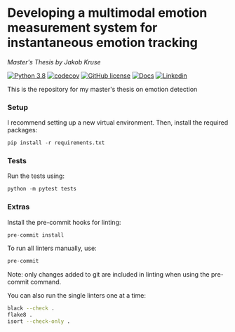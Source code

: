 # Developing a multimodal emotion measurement system for instantaneous emotion tracking
*Master's Thesis by Jakob Kruse*

[![Python 3.8](https://img.shields.io/badge/Python-3.8-blue)](https://www.python.org/downloads/release/python-380/)
[![codecov](https://codecov.io/gh/jakob1111996/thesis-emotion-detection/branch/main/graph/badge.svg?token=2PUCAJG0XA)](https://codecov.io/gh/jakob1111996/thesis-emotion-detection)
[![GitHub license](https://badgen.net/github/license/jakob1111996/thesis-emotion-detection)](https://github.com/jakob1111996/thesis-emotion-detection/blob/main/LICENSE)
[![Docs](https://img.shields.io/badge/-Docs-green)](https://jakob1111996.github.io/thesis-emotion-detection)
[![Linkedin](https://img.shields.io/badge/-LinkedIn-blue?style=flat&logo=linkedin)](https://www.linkedin.com/in/jakob-kruse-b7293a197/)

This is the repository for my master's thesis on emotion detection


### Setup
I recommend setting up a new virtual environment.
Then, install the required packages:
```python
pip install -r requirements.txt
```

### Tests
Run the tests using:
```python
python -m pytest tests
```

### Extras
Install the pre-commit hooks for linting:
```python
pre-commit install
```
To run all linters manually, use:
```python
pre-commit
```
Note: only changes added to git are included in linting when using the pre-commit command.

You can also run the single linters one at a time:
```bash
black --check .
flake8 .
isort --check-only .
```
